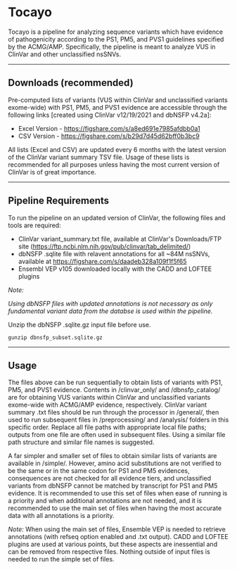 # Tocayo

Tocayo is a pipeline for analyzing sequence variants which have evidence of pathogenicity according to the PS1, PM5, and PVS1 guidelines specified by the ACMG/AMP. Specifically, the pipeline is meant to analyze VUS in ClinVar and other unclassified nsSNVs.

---
## Downloads (recommended)

Pre-computed lists of variants (VUS within ClinVar and unclassified variants exome-wide) with PS1, PM5, and PVS1 evidence are accessible through the following links [created using ClinVar v12/19/2021 and dbNSFP v4.2a]:
* Excel Version - https://figshare.com/s/a8ed691e7985afdbb0a1
* CSV Version - https://figshare.com/s/b29d7d45d62bff0b3bc9

All lists (Excel and CSV) are updated every 6 months with the latest version of the ClinVar variant summary TSV file. Usage of these lists is recommended for all purposes unless having the most current version of ClinVar is of great importance. 

---
## Pipeline Requirements
To run the pipeline on an updated version of ClinVar, the following files and tools are required:
* ClinVar variant_summary.txt file, available at ClinVar's Downloads/FTP site (https://ftp.ncbi.nlm.nih.gov/pub/clinvar/tab_delimited/)
* dbNSFP .sqlite file with relavent annotations for all ~84M nsSNVs, available at https://figshare.com/s/daadeb328a109f1f5f65
* Ensembl VEP v105 downloaded locally with the CADD and LOFTEE plugins

_Note:_

_Using dbNSFP files with updated annotations is not necessary as only fundamental variant data from the databse is used within the pipeline._

Unzip the dbNSFP .sqlite.gz input file before use.

```
gunzip dbnsfp_subset.sqlite.gz
```

---
## Usage

The files above can be run sequentially to obtain lists of variants with PS1, PM5, and PVS1 evidence. Contents in /clinvar_only/ and /dbnsfp_catalog/ are for obtaining VUS variants within ClinVar and unclassified variants exome-wide with ACMG/AMP evidence, respectively. ClinVar variant summary .txt files should be run through the processor in /general/, then used to run subsequent files in /preprocessing/ and /analysis/ folders in this specific order. Replace all file paths with appropriate local file paths; outputs from one file are often used in subsequent files. Using a similar file path structure and similar file names is suggested.

A far simpler and smaller set of files to obtain similar lists of variants are available in /simple/. However, amino acid substitutions are not verified to be the same or in the same codon for PS1 and PM5 evidences, consequences are not checked for all evidence tiers, and unclassified variants from dbNSFP cannot be matched by transcript for PS1 and PM5 evidence. It is recommended to use this set of files when ease of running is a priority and when additional annotations are not needed, and it is recommended to use the main set of files when having the most accurate data with all annotations is a priority.

_Note:_ When using the main set of files, Ensemble VEP is needed to retrieve annotations (with refseq option enabled and .txt output). CADD and LOFTEE plugins are used at various points, but these aspects are inessential and can be removed from respective files. Nothing outside of input files is needed to run the simple set of files.
